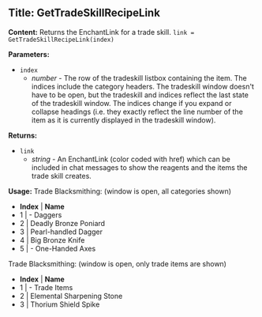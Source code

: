 ## Title: GetTradeSkillRecipeLink

**Content:**
Returns the EnchantLink for a trade skill.
`link = GetTradeSkillRecipeLink(index)`

**Parameters:**
- `index`
  - *number* - The row of the tradeskill listbox containing the item. The indices include the category headers. The tradeskill window doesn't have to be open, but the tradeskill and indices reflect the last state of the tradeskill window. The indices change if you expand or collapse headings (i.e. they exactly reflect the line number of the item as it is currently displayed in the tradeskill window).

**Returns:**
- `link`
  - *string* - An EnchantLink (color coded with href) which can be included in chat messages to show the reagents and the items the trade skill creates.

**Usage:**
Trade Blacksmithing: (window is open, all categories shown)
- **Index** | **Name**
- 1 | - Daggers
- 2 | Deadly Bronze Poniard
- 3 | Pearl-handled Dagger
- 4 | Big Bronze Knife
- 5 | - One-Handed Axes

Trade Blacksmithing: (window is open, only trade items are shown)
- **Index** | **Name**
- 1 | - Trade Items
- 2 | Elemental Sharpening Stone
- 3 | Thorium Shield Spike